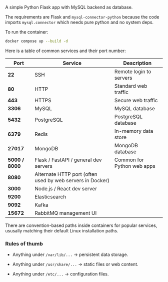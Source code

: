A simple Python Flask app with MySQL backend as database. 

The requirements are Flask and `mysql-connector-python` because the code imports `mysql.connector` which needs pure python and no system deps.

To run the container:

```bash
docker compose up --build -d
```
Here is a table of common services and their port number:

| Port            | Service                                                   | Description                |
| --------------- | --------------------------------------------------------- | -------------------------- |
| **22**          | SSH                                                       | Remote login to servers    |
| **80**          | HTTP                                                      | Standard web traffic       |
| **443**         | HTTPS                                                     | Secure web traffic         |
| **3306**        | MySQL                                                     | MySQL database             |
| **5432**        | PostgreSQL                                                | PostgreSQL database        |
| **6379**        | Redis                                                     | In-memory data store       |
| **27017**       | MongoDB                                                   | MongoDB database           |
| **5000 / 8000** | Flask / FastAPI / general dev servers                     | Common for Python web apps |
| **8080**        | Alternate HTTP port (often used by web servers in Docker) |                            |
| **3000**        | Node.js / React dev server                                |                            |
| **9200**        | Elasticsearch                                             |                            |
| **9092**        | Kafka                                                     |                            |
| **15672**       | RabbitMQ management UI                                    |                            |


There are convention-based paths inside containers for popular services, ususally matching their default Linux installation paths.

### Rules of thumb

- Anything under `/var/lib/...` → persistent data storage.

- Anything under `/usr/share/...` → static files or web content.

- Anything under `/etc/...` → configuration files.